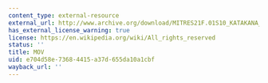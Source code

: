 ```yaml
---
content_type: external-resource
external_url: http://www.archive.org/download/MITRES21F.01S10_KATAKANA_EXERCISES/1a11.mov
has_external_license_warning: true
license: https://en.wikipedia.org/wiki/All_rights_reserved
status: ''
title: MOV
uid: e704d58e-7368-4415-a37d-655da10a1cbf
wayback_url: ''
---
```

